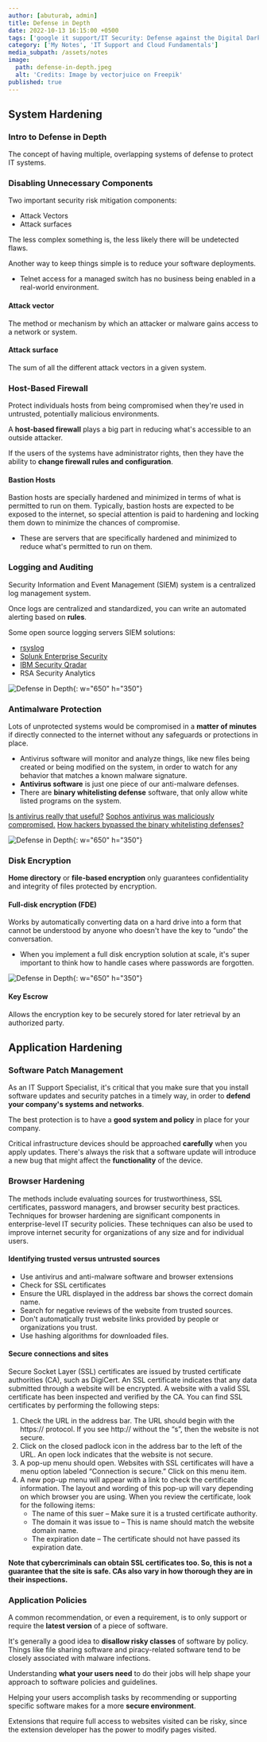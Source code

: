 ```yaml
---
author: [abuturab, admin]
title: Defense in Depth
date: 2022-10-13 16:15:00 +0500
tags: ['google it support/IT Security: Defense against the Digital Dark Arts']
category: ['My Notes', 'IT Support and Cloud Fundamentals']
media_subpath: /assets/notes
image:
  path: defense-in-depth.jpeg
  alt: 'Credits: Image by vectorjuice on Freepik'
published: true
---
```


## **System Hardening**

### Intro to Defense in Depth
  
  The concept of having multiple, overlapping systems of defense to protect IT systems.

### **Disabling Unnecessary Components**
  
  Two important security risk mitigation components:
  + Attack Vectors
  + Attack surfaces
  
  The less complex something is, the less likely there will be undetected flaws.
  
  Another way to keep things simple is to reduce your software deployments.
  + Telnet access for a managed switch has no business being enabled in a real-world environment.

#### Attack vector
  
  The method or mechanism by which an attacker or malware gains access to a network or system.

#### Attack surface
  
  The sum of all the different attack vectors in a given system.

### **Host-Based Firewall**
  
  Protect individuals hosts from being compromised when they're used in untrusted, potentially malicious environments.
  
  A **host-based firewall** plays a big part in reducing what's accessible to an outside attacker.
  
  If the users of the systems have administrator rights, then they have the ability to **change firewall rules and configuration**.

#### Bastion Hosts
  
  Bastion hosts are specially hardened and minimized in terms of what is permitted to run on them. Typically, bastion hosts are expected to be exposed to the internet, so special attention is paid to hardening and locking them down to minimize the chances of compromise.
  + These are servers that are specifically hardened and minimized to reduce what's permitted to run on them.

### Logging and Auditing
  
  Security Information and Event Management (SIEM) system is a centralized log management system.
  
  Once logs are centralized and standardized, you can write an automated alerting based on **rules**.
  
  Some open source logging servers SIEM solutions:
  + [rsyslog](https://github.com/rsyslog/rsyslog)
  + [Splunk Enterprise Security](https://www.splunk.com/)
  + [IBM Security Qradar](https://www.ibm.com/security/security-intelligence/qradar)
  + RSA Security Analytics
  
  ![Defense in Depth](Defense%20in%20Depth.png){: w="650" h="350"}

### Antimalware Protection
  
  Lots of unprotected systems would be compromised in a **matter of minutes** if directly connected to the internet without any safeguards or protections in place.
  + Antivirus software will monitor and analyze things, like new files being created or being modified on the system, in order to watch for any behavior that matches a known malware signature.
  + **Antivirus software** is just one piece of our anti-malware defenses.
  + There are **binary whitelisting defense** software, that only allow white listed programs on the system.
  
  [Is antivirus really that useful?](https://robert.ocallahan.org/2017/01/disable-your-antivirus-software-except.html)
  [Sophos antivirus was maliciously compromised.](https://lock.cmpxchg8b.com/Sophail.pdf)
  [How hackers bypassed the binary whitelisting defenses?](https://www.crn.com/news/security/240148192/bit9-admits-systems-breach-stolen-code-signing-certificates.htm)
  
  ![Defense in Depth](Defense%20in%20Depth-1.png){: w="650" h="350"}

### **Disk Encryption**
  
  **Home directory** or **file-based encryption** only guarantees confidentiality and integrity of files protected by encryption.

#### Full-disk encryption (FDE)
  
  Works by automatically converting data on a hard drive into a form that cannot be understood by anyone who doesn't have the key to “undo” the conversation.
  + When you implement a full disk encryption solution at scale, it's super important to think how to handle cases where passwords are forgotten.
  
  ![Defense in Depth](Defense%20in%20Depth-2.png){: w="650" h="350"}
  
#### Key Escrow
  Allows the encryption key to be securely stored for later retrieval by an authorized party.

## **Application Hardening**

### Software Patch Management
  
  As an IT Support Specialist, it's critical that you make sure that you install software updates and security patches in a timely way, in order to **defend your company's systems and networks**.
  
  The best protection is to have a **good system and policy** in place for your company.
  
  Critical infrastructure devices should be approached **carefully** when you apply updates. There's always the risk that a software update will introduce a new bug that might affect the **functionality** of the device.

### **Browser Hardening**
  
  The methods include evaluating sources for trustworthiness, SSL certificates, password managers, and browser security best practices. Techniques for browser hardening are significant components in enterprise-level IT security policies. These techniques can also be used to improve internet security for organizations of any size and for individual users.

#### Identifying trusted versus untrusted sources

- Use antivirus and anti-malware software and browser extensions
- Check for SSL certificates
- Ensure the URL displayed in the address bar shows the correct domain name.
- Search for negative reviews of the website from trusted sources.
- Don't automatically trust website links provided by people or organizations you trust.
- Use hashing algorithms for downloaded files.

#### Secure connections and sites
  
  Secure Socket Layer (SSL) certificates are issued by trusted certificate authorities (CA), such as DigiCert. An SSL certificate indicates that any data submitted through a website will be encrypted. A website with a valid SSL certificate has been inspected and verified by the CA. You can find SSL certificates by performing the following steps: 
  1. Check the URL in the address bar. The URL should begin with the https:// protocol. If you see http:// without the “s”, then the website is not secure.
  2. Click on the closed padlock icon in the address bar to the left of the URL. An open lock indicates that the website is not secure. 
  3. A pop-up menu should open. Websites with SSL certificates will have a menu option labeled “Connection is secure.” Click on this menu item.
  4. A new pop-up menu will appear with a link to check the certificate information. The layout and wording of this pop-up will vary depending on which browser you are using. When you review the certificate, look for the following items:
      + The name of this suer – Make sure it is a trusted certificate authority.
      + The domain it was issue to – This is name should match the website domain name.
      + The expiration date – The certificate should not have passed its expiration date.
  
  **Note that cybercriminals can obtain SSL certificates too. So, this is not a guarantee that the site is safe. CAs also vary in how thorough they are in their inspections.**

### Application Policies
  
  A common recommendation, or even a requirement, is to only support or require the **latest version** of a piece of software.
  
  It's generally a good idea to **disallow risky classes** of software by policy. Things like file sharing software and piracy-related software tend to be closely associated with malware infections.
  
  Understanding **what your users need** to do their jobs will help shape your approach to software policies and guidelines.
  
  Helping your users accomplish tasks by recommending or supporting specific software makes for a more **secure environment**.
  
  Extensions that require full access to websites visited can be risky, since the extension developer has the power to modify pages visited.
